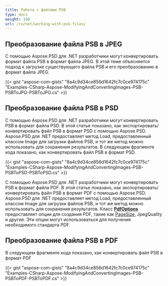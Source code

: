 ```yaml
---
title: Работа с файлами PSB
type: docs
weight: 160
url: /ru/net/working-with-psb-files/
---
```



## **Преобразование файла PSB в JPEG**
С помощью Aspose.PSD для .NET разработчики могут конвертировать формат файла PSB в формат файла JPEG. В этой теме объясняется подход к загрузке существующего файла PSB и его преобразованию в формат файла JPEG.


{{< gist "aspose-com-gists" "8a4c9d34ce856d1642fc7c0ce974175c" "Examples-CSharp-Aspose-ModifyingAndConvertingImages-PSB-PSBToJPG-PSBToJPG.cs" >}}

## **Преобразование файла PSB в PSD**
С помощью Aspose.PSD для .NET разработчики могут конвертировать PSB в формат файла PSD. В этой статье показано, как экспортировать/конвертировать файл PSB в формат PSD с помощью Aspose.PSD. Aspose.PSD для .NET предоставляет метод Load, предоставленный классом Image для загрузки файлов PSB, и тот же метод можно использовать для сохранения результатов. В следующем фрагменте кода показано, как конвертировать файл PSB в формат PSD.


{{< gist "aspose-com-gists" "8a4c9d34ce856d1642fc7c0ce974175c" "Examples-CSharp-Aspose-ModifyingAndConvertingImages-PSB-PSBToPSD-PSBToPSD.cs" >}}

С помощью Aspose.PSD для .NET разработчики могут конвертировать PSB в формат файла PDF. В этой статье показано, как экспортировать/конвертировать файл PSB в формат PDF с помощью Aspose.PSD. Aspose.PSD для .NET предоставляет метод Load, предоставленный классом Image для загрузки файлов PSB, и тот же метод можно использовать для сохранения результатов. Класс [**PdfOptions**](https://reference.aspose.com/psd/net/aspose.psd/imageoptions/pdfoptions) предоставляет опции для создания PDF, такие как [PageSize](https://reference.aspose.com/psd/net/aspose.psd/imageoptions/pdfoptions/properties/pagesize), JpegQuality и другие. Эти опции могут использоваться для получения необходимого стандарта PDF.
## **Преобразование файла PSB в PDF**

В следующем фрагменте кода показано, как конвертировать файл PSB в формат PDF

{{< gist "aspose-com-gists" "8a4c9d34ce856d1642fc7c0ce974175c" "Examples-CSharp-Aspose-ModifyingAndConvertingImages-PSB-PSBToPDF-PSBToPDF.cs" >}}

